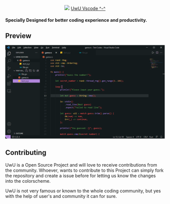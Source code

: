 <p align="center">
        <img src="uwuicon.png">
        <a href="https://github.com/Mangeshrex/uwu-vscode-theme">UwU Vscode ^-^</a> 
</p> 

<p align="center">
    <h4>Specially Designed for better coding experience and productivity.<h4> 
</p>

## Preview 
<p align="center">
        <img src="assets/sample.png">
</p>

## Contributing 
UwU is a Open Source Project and will love to receive contributions from the community. 
Whoever, wants to contribute to this Project can simply fork the repository and create a issue before for letting us know the changes into the colorscheme. 

UwU is not very famous or known to the whole coding community, but yes with the help of user's and community it can for sure. 


